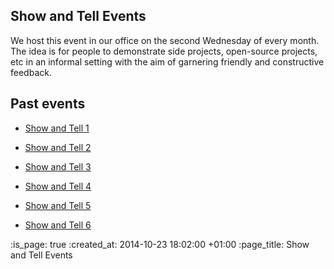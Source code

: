 Show and Tell Events
--------------------

We host this event in our office on the second Wednesday of every month. The idea is for people to demonstrate side projects, open-source projects, etc in an informal setting with the aim of garnering friendly and constructive feedback.

## Past events

<ul>
  <li><p><a href="http://gofreerange.com/week-274#show-and-tell">Show and Tell 1</a></p></li>
  <li><p><a href="http://gofreerange.com/week-286#show-and-tell">Show and Tell 2</a></p></li>
  <li><p><a href="http://gofreerange.com/week-286#show-and-tell">Show and Tell 3</a></p></li>
  <li><p><a href="http://gofreerange.com/show-and-tell-4">Show and Tell 4</a></p></li>
  <li><p><a href="http://gofreerange.com/show-and-tell-5">Show and Tell 5</a></p></li>
  <li><p><a href="http://gofreerange.com/show-and-tell-6">Show and Tell 6</a></p></li>
</ul>

:is_page: true
:created_at: 2014-10-23 18:02:00 +01:00
:page_title: Show and Tell Events
